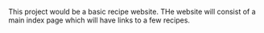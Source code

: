 This project would be a basic recipe website. THe website will consist of a main index page which will have links to a few recipes. 